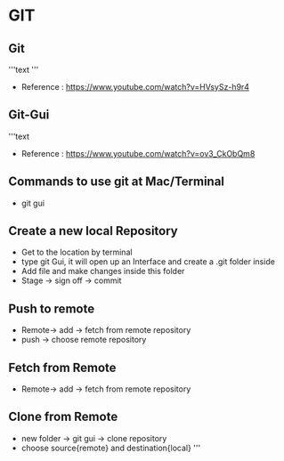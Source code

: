 # GIT

## Git
'''text
'''

* Reference : https://www.youtube.com/watch?v=HVsySz-h9r4

## Git-Gui
'''text
* Reference : https://www.youtube.com/watch?v=ov3_CkObQm8

## Commands to use git at Mac/Terminal
* git gui

## Create a new local Repository
* Get to the location by terminal
* type git Gui, it will open up an Interface and create a .git folder inside
* Add file and make changes inside this folder
* Stage -> sign off -> commit

## Push to remote
* Remote-> add -> fetch from remote repository
* push -> choose remote repository

## Fetch from Remote
* Remote-> add -> fetch from remote repository


## Clone from Remote
* new folder -> git gui -> clone repository
* choose source{remote} and destination{local}
'''
